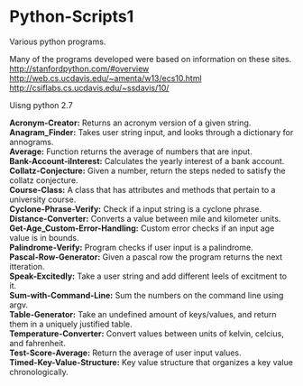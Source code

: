 # Python-Scripts1
Various python programs.


Many of the programs developed were based on information on these sites. <br />
http://stanfordpython.com/#overview <br />
http://web.cs.ucdavis.edu/~amenta/w13/ecs10.html <br />
http://csiflabs.cs.ucdavis.edu/~ssdavis/10/ <br />


Uisng python 2.7

<b>Acronym-Creator:</b> Returns an acronym version of a given string.<br />
<b>Anagram_Finder:</b> Takes user string input, and looks through a dictionary for annograms.<br />
<b>Average:</b> Function returns the average of numbers that are input.<br />
<b>Bank-Account-iInterest:</b> Calculates the yearly interest of a bank account.<br />
<b>Collatz-Conjecture:</b> Given a number, return the steps neded to satisfy the collatz conjecture.<br />
<b>Course-Class:</b> A class that has attributes and methods that pertain to a university course.<br />
<b>Cyclone-Phrase-Verify:</b> Check if a input string is a cyclone phrase.<br />
<b>Distance-Converter:</b> Converts a value between mile and kilometer units.<br />
<b>Get-Age_Custom-Error-Handling:</b> Custom error checks if an input age value is in bounds.<br />
<b>Palindrome-Verify:</b> Program checks if user input is a palindrome.<br />
<b>Pascal-Row-Generator:</b> Given a pascal row the program returns the next itteration.<br />
<b>Speak-Excitedly:</b> Take a user string and add different leels of excitment to it.<br />
<b>Sum-with-Command-Line:</b> Sum the numbers on the command line using argv.<br />
<b>Table-Generator:</b> Take an undefined amount of keys/values, and return them in a uniquely justified table.<br />
<b>Temperature-Converter:</b> Convert values between units of kelvin, celcius, and fahrenheit.<br />
<b>Test-Score-Average:</b> Return the average of user input values.<br />
<b>Timed-Key-Value-Structure:</b> Key value structure that organizes a key value chronologically.<br /> 


